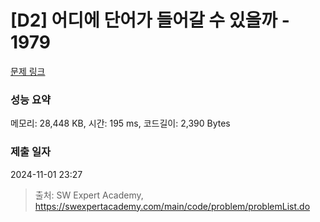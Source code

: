 # [D2] 어디에 단어가 들어갈 수 있을까 - 1979 

[문제 링크](https://swexpertacademy.com/main/code/problem/problemDetail.do?contestProbId=AV5PuPq6AaQDFAUq) 

### 성능 요약

메모리: 28,448 KB, 시간: 195 ms, 코드길이: 2,390 Bytes

### 제출 일자

2024-11-01 23:27



> 출처: SW Expert Academy, https://swexpertacademy.com/main/code/problem/problemList.do